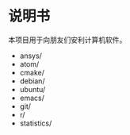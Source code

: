 # 说明书

本项目用于向朋友们安利计算机软件。

- ansys/
- atom/
- cmake/
- debian/
- ubuntu/
- emacs/
- git/
- r/
- statistics/
